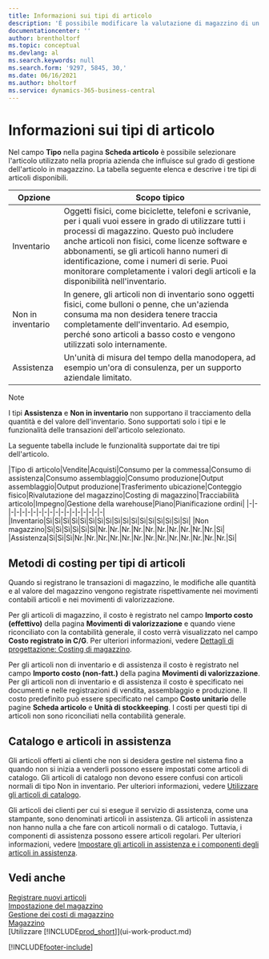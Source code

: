 ```yaml
---
title: Informazioni sui tipi di articolo
description: 'È possibile modificare la valutazione di magazzino di un articolo mediante i metodi di costing Media o FIFO, quando i costi degli articoli cambiano per i motivi diversi dalle transazioni.'
documentationcenter: ''
author: brentholtorf
ms.topic: conceptual
ms.devlang: al
ms.search.keywords: null
ms.search.form: '9297, 5845, 30,'
ms.date: 06/16/2021
ms.author: bholtorf
ms.service: dynamics-365-business-central
---
```

# <a name="about-item-types"></a>Informazioni sui tipi di articolo
Nel campo **Tipo** nella pagina **Scheda articolo** è possibile selezionare l'articolo utilizzato nella propria azienda che influisce sul grado di gestione dell'articolo in magazzino. La tabella seguente elenca e descrive i tre tipi di articoli disponibili.

|Opzione|Scopo tipico|
|------|-----------|
|Inventario|Oggetti fisici, come biciclette, telefoni e scrivanie, per i quali vuoi essere in grado di utilizzare tutti i processi di magazzino. Questo può includere anche articoli non fisici, come licenze software e abbonamenti, se gli articoli hanno numeri di identificazione, come i numeri di serie. Puoi monitorare completamente i valori degli articoli e la disponibilità nell'inventario.|
|Non in inventario|In genere, gli articoli non di inventario sono oggetti fisici, come bulloni o penne, che un'azienda consuma ma non desidera tenere traccia completamente dell'inventario. Ad esempio, perché sono articoli a basso costo e vengono utilizzati solo internamente.|
|Assistenza|Un'unità di misura del tempo della manodopera, ad esempio un'ora di consulenza, per un supporto aziendale limitato.|

> [!NOTE]
> I tipi **Assistenza** e **Non in inventario** non supportano il tracciamento della quantità e del valore dell'inventario. Sono supportati solo i tipi e le funzionalità delle transazioni dell'articolo selezionato.

La seguente tabella include le funzionalità supportate dai tre tipi dell'articolo.

|Tipo di articolo|Vendite|Acquisti|Consumo per la commessa|Consumo di assistenza|Consumo assemblaggio|Consumo produzione|Output assemblaggio|Output produzione|Trasferimento ubicazione|Conteggio fisico|Rivalutazione del magazzino|Costing di magazzino|Tracciabilità articolo|Impegno|Gestione della warehouse|Piano|Pianificazione ordini|
|-|-|-|-|-|-|-|-|-|-|-|-|-|-|-|-|-|-|-|
|Inventario|Sì|Sì|Sì|Sì|Sì|Sì|Sì|Sì|Sì|Sì|Sì|Sì|Sì|Sì|Sì|Sì|Sì|
|Non magazzino|Sì|Sì|Sì|Sì|Sì|Sì|Nr.|Nr.|Nr.|Nr.|Nr.|Nr.|Nr.|Nr.|Nr.|Nr.|Sì|
|Assistenza|Sì|Sì|Sì|Nr.|Nr.|Nr.|Nr.|Nr.|Nr.|Nr.|Nr.|Nr.|Nr.|Nr.|Nr.|Nr.|Sì|

## <a name="costing-methods-for-types-of-items"></a>Metodi di costing per tipi di articoli
Quando si registrano le transazioni di magazzino, le modifiche alle quantità e al valore del magazzino vengono registrate rispettivamente nei movimenti contabili articoli e nei movimenti di valorizzazione. 

Per gli articoli di magazzino, il costo è registrato nel campo **Importo costo (effettivo)** della pagina **Movimenti di valorizzazione** e quando viene riconciliato con la contabilità generale, il costo verrà visualizzato nel campo **Costo registrato in C/G**. Per ulteriori informazioni, vedere [Dettagli di progettazione: Costing di magazzino](design-details-inventory-costing.md).

Per gli articoli non di inventario e di assistenza il costo è registrato nel campo **Importo costo (non-fatt.)** della pagina **Movimenti di valorizzazione**. Per gli articoli non di inventario e di assistenza il costo è specificato nei documenti e nelle registrazioni di vendita, assemblaggio e produzione. Il costo predefinito può essere specificato nel campo **Costo unitario** delle pagine **Scheda articolo** e **Unità di stockkeeping**. I costi per questi tipi di articoli non sono riconciliati nella contabilità generale. 

## <a name="catalog-and-service-items"></a>Catalogo e articoli in assistenza
Gli articoli offerti ai clienti che non si desidera gestire nel sistema fino a quando non si inizia a venderli possono essere impostati come articoli di catalogo. Gli articoli di catalogo non devono essere confusi con articoli normali di tipo Non in inventario. Per ulteriori informazioni, vedere [Utilizzare gli articoli di catalogo](inventory-how-work-nonstock-items.md).

Gli articoli dei clienti per cui si esegue il servizio di assistenza, come una stampante, sono denominati articoli in assistenza. Gli articoli in assistenza non hanno nulla a che fare con articoli normali o di catalogo. Tuttavia, i componenti di assistenza possono essere articoli regolari. Per ulteriori informazioni, vedere [Impostare gli articoli in assistenza e i componenti degli articoli in assistenza](service-how-setup-service-items.md).

## <a name="see-also"></a>Vedi anche
[Registrare nuovi articoli](inventory-how-register-new-items.md)  
[Impostazione del magazzino](inventory-setup-inventory.md)  
[Gestione dei costi di magazzino](finance-manage-inventory-costs.md)  
[Magazzino](inventory-manage-inventory.md)  
[Utilizzare [!INCLUDE[prod_short](includes/prod_short.md)]](ui-work-product.md)


[!INCLUDE[footer-include](includes/footer-banner.md)]
